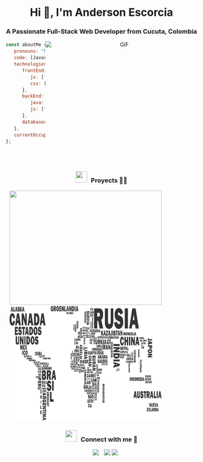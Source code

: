<h1 align="center">Hi 👋, I'm Anderson Escorcia </h1>
<h3 align="center">A Passionate Full-Stack Web Developer from Cucuta, Colombia</h3>



<a target="_blank" align="center">
  <img align="right" top="500" height="300" width="400" alt="GIF" src="https://media.giphy.com/media/SWoSkN6DxTszqIKEqv/giphy.gif">
</a>

```javascript
const aboutMe = {
   pronouns: "he" | "him",
   code: [Javascript, HTML, CSS, Java],
   technologies: {
      frontEnd: {
         js: ["React"],
         css: ["Bootstrap", "Material Design", "tailwind CSS", "Pure CSS"]
      },
      backEnd: {
         java: ["Spring"],
         js: ["Node", "Express"],
      },
      databases: ["Posgres", "SQLite", "Sequelize"],
   },
   currentOccupation: ["last year student, open for job opportunities"],
};
```
</br></br>
<h3 align="center" > <img src="https://media.giphy.com/media/iY8CRBdQXODJSCERIr/giphy.gif" width="30" height="30" style="margin-right: 10px;">Proyects 👨‍💻</h3>
  <a style="margin-left: 10px;"  target="_blank" href="https://pf-kiliss.vercel.app/">
			<img src="https://github.com/ander0399/pfrestaurante/blob/main/client/src/assets/home/burger-header.png" height="300" width="400"></a>	         <a style="margin-left: 10px;"  target="_blank" href="https://pi-countries-henry-beta.vercel.app/">
			<img src="https://github.com/ander0399/PI_COUNTRIES_HENRY/blob/main/countries.png" height="300" width="400"></a>

<h3 align="center" > <img src="https://media.giphy.com/media/iY8CRBdQXODJSCERIr/giphy.gif" width="30" height="30" style="margin-right: 10px;">Connect with me 🤝</h3>

<p align="center">
 <div align="center"  class="icons-social" style="margin-left: 10px;">
        <a style="margin-left: 10px;"  target="_blank" href="https://www.linkedin.com/in/anderson-de-jesus-escorcia-hernandez-aa389321b/">
			<img src="https://img.icons8.com/doodle/40/000000/linkedin--v2.png"></a>
        <a style="margin-left: 10px;" target="_blank" href="https://github.com/ander0399">
		<img src="https://img.icons8.com/doodle/40/000000/github--v1.png"></a>
     <a href="mailto:ander68@live.com"> 
		<img src="https://img.icons8.com/doodle/1x/email--v2.png"></a>
      </div>
</p>
